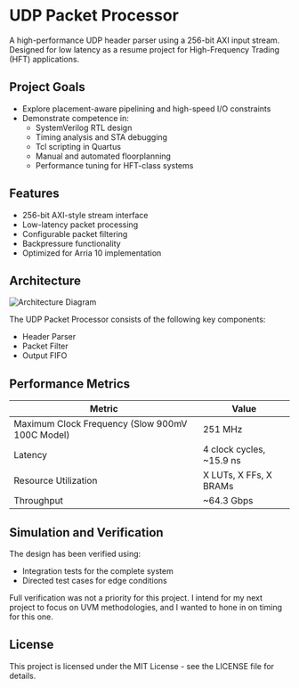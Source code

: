# UDP Packet Processor

A high-performance UDP header parser using a 256-bit AXI input stream. Designed for low latency as a resume project for High-Frequency Trading (HFT) applications.

## Project Goals

- Explore placement-aware pipelining and high-speed I/O constraints
- Demonstrate competence in:
  - SystemVerilog RTL design
  - Timing analysis and STA debugging
  - Tcl scripting in Quartus
  - Manual and automated floorplanning
  - Performance tuning for HFT-class systems

## Features

- 256-bit AXI-style stream interface
- Low-latency packet processing
- Configurable packet filtering
- Backpressure functionality
- Optimized for Arria 10 implementation

## Architecture

![Architecture Diagram](docs/architecture.png)

The UDP Packet Processor consists of the following key components:
- Header Parser
- Packet Filter
- Output FIFO

## Performance Metrics

| Metric | Value |
|--------|-------|
| Maximum Clock Frequency (Slow 900mV 100C Model) | 251 MHz |
| Latency | 4 clock cycles, ~15.9 ns  |
| Resource Utilization | X LUTs, X FFs, X BRAMs |
| Throughput | ~64.3 Gbps |

## Simulation and Verification

The design has been verified using:
- Integration tests for the complete system
- Directed test cases for edge conditions

Full verification was not a priority for this project. I intend for my next project to focus on UVM methodologies, and I wanted to hone in on timing for this one.


## License

This project is licensed under the MIT License - see the LICENSE file for details.
```

